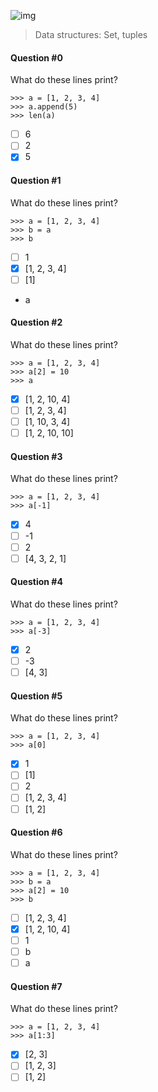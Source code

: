 ![img](https://assets.imaginablefutures.com/media/images/ALX_Logo.max-200x150.png)
>  Data structures: Set, tuples

#### Question #0
What do these lines print?
```
>>> a = [1, 2, 3, 4]
>>> a.append(5)
>>> len(a)
```
* [ ] 6
* [ ] 2
* [X] 5

#### Question #1
What do these lines print?
```
>>> a = [1, 2, 3, 4]
>>> b = a
>>> b
```
* [ ] 1
* [X] [1, 2, 3, 4]
* [ ] [1]
* a

#### Question #2
What do these lines print?
```
>>> a = [1, 2, 3, 4]
>>> a[2] = 10
>>> a
```
* [X] [1, 2, 10, 4]
* [ ] [1, 2, 3, 4]
* [ ] [1, 10, 3, 4]
* [ ] [1, 2, 10, 10]

#### Question #3
What do these lines print?
```
>>> a = [1, 2, 3, 4]
>>> a[-1]
```
* [X] 4
* [ ] -1
* [ ] 2
* [ ] [4, 3, 2, 1]

#### Question #4
What do these lines print?
```
>>> a = [1, 2, 3, 4]
>>> a[-3]
```
* [X] 2
* [ ] -3
* [ ] [4, 3]

#### Question #5
What do these lines print?
```
>>> a = [1, 2, 3, 4]
>>> a[0]
```
* [X] 1
* [ ] [1]
* [ ] 2
* [ ] [1, 2, 3, 4]
* [ ] [1, 2]

#### Question #6
What do these lines print?
```
>>> a = [1, 2, 3, 4]
>>> b = a
>>> a[2] = 10
>>> b
```
* [ ] [1, 2, 3, 4]
* [X] [1, 2, 10, 4]
* [ ] 1
* [ ] b
* [ ] a

#### Question #7
What do these lines print?
```
>>> a = [1, 2, 3, 4]
>>> a[1:3]
```
* [X] [2, 3]
* [ ] [1, 2, 3]
* [ ] [1, 2]
